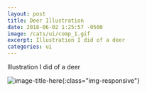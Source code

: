 ```yaml
---
layout: post
title: Deer Illustration
date: 2018-06-02 1:25:57 -0500
image: /cats/ui/comp_1.gif
excerpt: Illustration I did of a deer
categories: ui
---
```


Illustration I did of a deer

![image-title-here](/assets/img/cats/ui/comp_1.gif){:class="img-responsive"}
